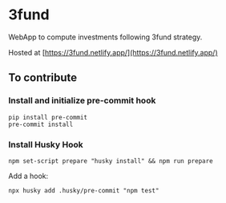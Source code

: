 # 3fund

WebApp to compute investments following 3fund strategy.

Hosted at [https://3fund.netlify.app/](https://3fund.netlify.app/)

## To contribute

### Install and initialize pre-commit hook

```
pip install pre-commit
pre-commit install
```

### Install Husky Hook

```
npm set-script prepare "husky install" && npm run prepare
```

Add a hook:

```
npx husky add .husky/pre-commit "npm test"
```
